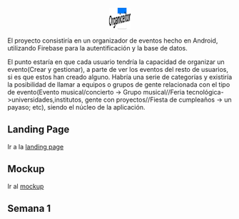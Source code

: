 <p align="center">
  <img src="https://github.com/rodrigolopezramoss/ProyectoFinCiclo-Organiceitor/blob/main/Capturas/titulo.png" height="48" width="48" alt="Hey"/>
</p>


El proyecto consistiría en un organizador de eventos hecho en Android, utilizando Firebase para la autentificación y la base de datos.


El punto estaría en que cada usuario tendría la capacidad de organizar un evento(Crear y gestionar), a parte de ver los eventos del resto de usuarios, si es que estos han creado alguno. Habría una serie de categorías y existiría la posibilidad de llamar a equipos o grupos de gente relacionada con el tipo de evento(Evento musical/concierto -> Grupo musical//Feria tecnológica->universidades,institutos, gente con proyectos//Fiesta de cumpleaños -> un payaso; etc), siendo el núcleo de la aplicación.

## Landing Page

Ir a la [landing page](https://rodrigolopezramoss.github.io/landingPage/)

## Mockup

Ir al [mockup](https://github.com/rodrigolopezramoss/ProyectoFinCurso-Mockup)


## Semana 1
